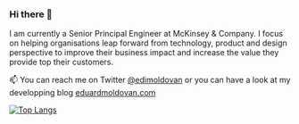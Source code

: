 ### Hi there 👋

I am currently a Senior Principal Engineer at McKinsey & Company. I focus on helping organisations leap forward from technology, product and design perspective to improve their business impact and increase the value they provide top their customers.

📫 You can reach me on Twitter [@edimoldovan](https://twitter.com/edimoldovan) or you can have a look at my developping blog [eduardmoldovan.com](eduardmoldovan.com)

[![Top Langs](https://github-readme-stats.vercel.app/api/top-langs/?username=edimoldovan)](https://github.com/edimoldovan/github-readme-stats)

<!--
**edimoldovan/edimoldovan** is a ✨ _special_ ✨ repository because its `README.md` (this file) appears on your GitHub profile.

[![ed's GitHub stats](https://github-readme-stats.vercel.app/api?username=edimoldovan)](https://github.com/edimoldovan/github-readme-stats)

Here are some ideas to get you started:

- 🔭 I’m currently working on ...
- 🌱 I’m currently learning ...
- 👯 I’m looking to collaborate on ...
- 🤔 I’m looking for help with ...
- 💬 Ask me about ...
- 📫 How to reach me: ...
- 😄 Pronouns: ...
- ⚡ Fun fact: ...
-->
